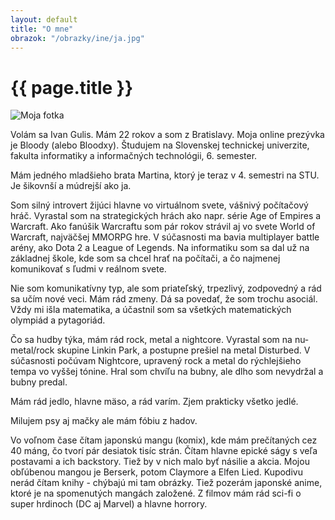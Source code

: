```yaml
---
layout: default
title: "O mne"
obrazok: "/obrazky/ine/ja.jpg"
---
```

# {{ page.title }}

<img src="{{ site.url }}{{ page.obrazok }}" alt="Moja fotka">

Volám sa Ivan Gulis. Mám 22 rokov a som z Bratislavy. Moja online prezývka je Bloody (alebo Bloodxy).
Študujem na Slovenskej technickej univerzite, fakulta informatiky a informačných technológii, 6. semester.

Mám jedného mladšieho brata Martina, ktorý je teraz v 4. semestri na STU. Je šikovnší a múdrejší ako ja.

Som silný introvert žijúci hlavne vo virtuálnom svete, vášnivý počítačový hráč.
Vyrastal som na strategických hrách ako napr. série Age of Empires a Warcraft.
Ako fanúšik Warcraftu som pár rokov strávil aj vo svete World of Warcraft, najväčšej MMORPG hre.
V súčasnosti ma bavia multiplayer battle arény, ako Dota 2 a League of Legends.
Na informatiku som sa dal už na základnej škole, kde som sa chcel hrať na počítači, a čo najmenej komunikovať s ľudmi v reálnom svete.

Nie som komunikatívny typ, ale som priateľský, trpezlivý, zodpovedný a rád sa učím nové veci. Mám rád zmeny.
Dá sa povedať, že som trochu asociál.
Vždy mi išla matematika, a účastnil som sa všetkých matematických olympiád a pytagoriád. 

Čo sa hudby týka, mám rád rock, metal a nightcore. 
Vyrastal som na nu-metal/rock skupine Linkin Park, a postupne prešiel na metal Disturbed.
V súčasnosti počúvam Nightcore, upravený rock a metal do rýchlejšieho tempa vo vyššej tónine.
Hral som chvíľu na bubny, ale dlho som nevydržal a bubny predal.

Mám rád jedlo, hlavne mäso, a rád varím. Zjem prakticky všetko jedlé.

Milujem psy aj mačky ale mám fóbiu z hadov.

Vo voľnom čase čítam japonskú mangu (komix), kde mám prečítaných cez 40 máng, čo tvorí pár desiatok tisíc strán.
Čítam hlavne epické ságy s veľa postavami a ich backstory. Tiež by v nich malo byť násilie a akcia.
Mojou obľúbenou mangou je Berserk, potom Claymore a Elfen Lied.
Kupodivu nerád čítam knihy - chýbajú mi tam obrázky.
Tiež pozerám japonské anime, ktoré je na spomenutých mangách založené.
Z filmov mám rád sci-fi o super hrdinoch (DC aj Marvel) a hlavne horrory.